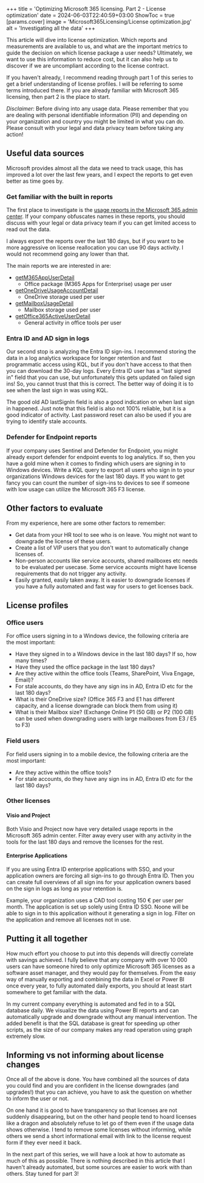 +++
title = 'Optimizing Microsoft 365 licensing. Part 2 - License optimization'
date = 2024-06-03T22:40:59+03:00
ShowToc = true
[params.cover]
  image = 'Microsoft365Licensing/License optimization.jpg'
  alt = 'Investigating all the data'
+++

This article will dive into license optimization. Which reports and measurements are available to us, and what are the important metrics to guide the decision on which license package a user needs? Ultimately, we want to use this information to reduce cost, but it can also help us to discover if we are uncompliant according to the license contract.

If you haven't already, I recommend reading through part 1 of this series to get a brief understanding of license profiles. I will be referring to some terms introduced there. If you are already familiar with Microsoft 365 licensing, then part 2 is the place to start.

*Disclaimer:* Before diving into any usage data. Please remember that you are dealing with personal identifiable information (PII) and depending on your organization and country you might be limited in what you can do. Please consult with your legal and data privacy team before taking any action!

## Useful data sources

Microsoft provides almost all the data we need to track usage, this has improved a lot over the last few years, and I expect the reports to get even better as time goes by.

### Get familiar with the built in reports

The first place to investigate is the [usage reports in the Microsoft 365 admin center](https://admin.microsoft.com/#/reportsUsage). If your company obfuscates names in these reports, you should discuss with your legal or data privacy team if you can get limited access to read out the data.

I always export the reports over the last 180 days, but if you want to be more aggressive on license reallocation you can use 90 days activity. I would not recommend going any lower than that.

The main reports we are interested in are:
- [getM365AppUserDetail](https://learn.microsoft.com/en-us/graph/api/reportroot-getm365appuserdetail?view=graph-rest-1.0&tabs=http)
    - Office package (M365 Apps for Enterprise) usage per user
- [getOneDriveUsageAccountDetail](https://learn.microsoft.com/en-us/graph/api/reportroot-getonedriveusageaccountdetail?view=graph-rest-1.0&tabs=http)
    - OneDrive storage used per user
- [getMailboxUsageDetail](https://learn.microsoft.com/en-us/graph/api/reportroot-getmailboxusagedetail?view=graph-rest-1.0&tabs=http)
    - Mailbox storage used per user
- [getOffice365ActiveUserDetail](https://learn.microsoft.com/en-us/graph/api/reportroot-getoffice365activeuserdetail?view=graph-rest-1.0&tabs=http)
    - General activity in office tools per user

### Entra ID and AD sign in logs

Our second stop is analyzing the Entra ID sign-ins. I recommend storing the data in a log analytics workspace for longer retention and fast programmatic access using KQL, but if you don't have access to that then you can download the 30-day logs. Every Entra ID user has a "last signed in" field that you can use, but unfortunately this gets updated on failed sign ins! So, you cannot trust that this is correct. The better way of doing it is to see when the last sign in was using KQL.

The good old AD lastSignIn field is also a good indication on when last sign in happened. Just note that this field is also not 100% reliable, but it is a good indicator of activity. Last password reset can also be used if you are trying to identify stale accounts.

### Defender for Endpoint reports

If your company uses Sentinel and Defender for Endpoint, you might already export defender for endpoint events to log analytics. If so, then you have a gold mine when it comes to finding which users are signing in to Windows devices. Write a KQL query to export all users who sign in to your organizations Windows devices for the last 180 days. If you want to get fancy you can count the number of sign-ins to devices to see if someone with low usage can utilize the Microsoft 365 F3 license.

## Other factors to evaluate

From my experience, here are some other factors to remember:
- Get data from your HR tool to see who is on leave. You might not want to downgrade the license of these users.
- Create a list of VIP users that you don't want to automatically change licenses of.
- Non-person accounts like service accounts, shared mailboxes etc needs to be evaluated per usecase. Some service accounts might have license requirements that do not trigger any activity.
- Easily granted, easily taken away. It is easier to downgrade licenses if you have a fully automated and fast way for users to get licenses back.

## License profiles

### Office users

For office users signing in to a Windows device, the following criteria are the most important:
- Have they signed in to a Windows device in the last 180 days? If so, how many times?
- Have they used the office package in the last 180 days?
- Are they active within the office tools (Teams, SharePoint, Viva Engage, Email)?
- For stale accounts, do they have any sign ins in AD, Entra ID etc for the last 180 days?
- What is their OneDrive size? (Office 365 F3 and E1 has different capacity, and a license downgrade can block them from using it)
- What is their Mailbox size? (Exchange Online P1 (50 GB) or P2 (100 GB) can be used when downgrading users with large mailboxes from E3 / E5 to F3)

### Field users

For field users signing in to a mobile device, the following criteria are the most important:
- Are they active within the office tools?
- For stale accounts, do they have any sign ins in AD, Entra ID etc for the last 180 days?

### Other licenses

#### Visio and Project

Both Visio and Project now have very detailed usage reports in the Microsoft 365 admin center. Filter away every user with any activity in the tools for the last 180 days and remove the licenses for the rest.

#### Enterprise Applications

If you are using Entra ID enterprise applications with SSO, and your application owners are forcing all sign-ins to go through Entra ID. Then you can create full overviews of all sign ins for your application owners based on the sign in logs as long as your retention is. 

Example, your organization uses a CAD tool costing 150 € per user per month. The application is set up solely using Entra ID SSO. Noone will be able to sign in to this application without it generating a sign in log. Filter on the application and remove all licenses not in use.

## Putting it all together

How much effort you choose to put into this depends will directly correlate with savings achieved. I fully believe that any company with over 10 000 users can have someone hired to only optimize Microsoft 365 licenses as a software asset manager, and they would pay for themselves. From the easy way of manually exporting and combining the data in Excel or Power BI once every year, to fully automated daily exports, you should at least start somewhere to get familiar with the data. 

In my current company everything is automated and fed in to a SQL database daily. We visualize the data using Power BI reports and can automatically upgrade and downgrade without any manual intervention. The added benefit is that the SQL database is great for speeding up other scripts, as the size of our company makes any read operation using graph extremely slow.

## Informing vs not informing about license changes

Once all of the above is done. You have combined all the sources of data you could find and you are confident in the license downgrades (and upgrades!) that you can achieve, you have to ask the question on whether to inform the user or not.

On one hand it is good to have transparency so that licenses are not suddenly disappearing, but on the other hand people tend to hoard licenses like a dragon and absolutely refuse to let go of them even if the usage data shows otherwise. I tend to remove some licenses without informing, while others we send a short informational email with link to the license request form if they ever need it back.

In the next part of this series, we will have a look at how to automate as much of this as possible. There is nothing described in this article that I haven't already automated, but some sources are easier to work with than others. Stay tuned for part 3!